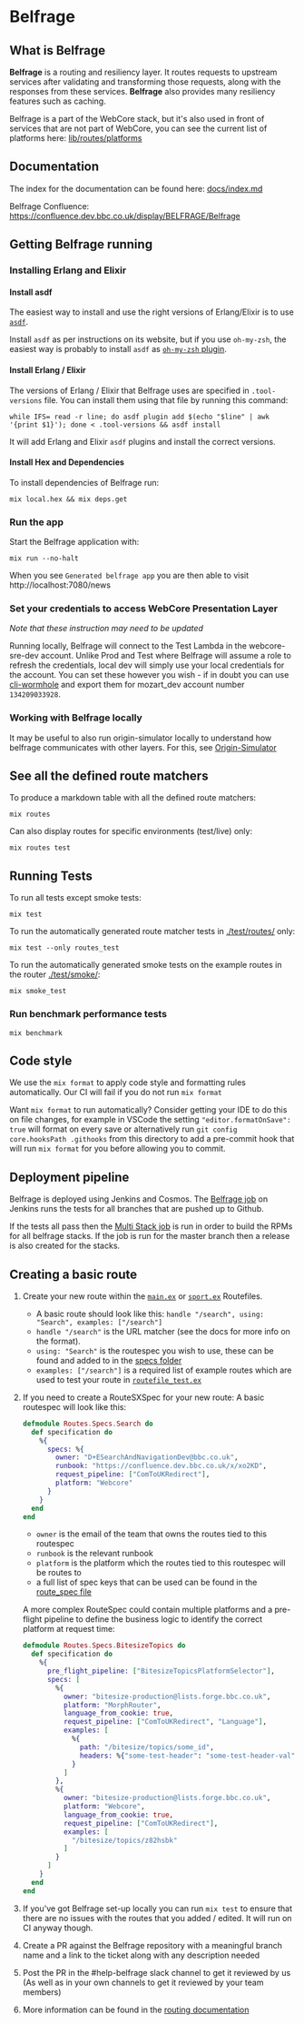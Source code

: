 # Belfrage
## What is Belfrage

__Belfrage__ is a routing and resiliency layer. It routes requests to upstream services after validating and transforming those requests, along with the responses from these services.  __Belfrage__ also provides many resiliency features such as caching.

Belfrage is a part of the WebCore stack, but it's also used in front of services that are not part of WebCore, you can see the current list of platforms here: [lib/routes/platforms](lib/routes/platforms)

## Documentation
The index for the documentation can be found here: [docs/index.md](docs/index.md)

Belfrage Confluence: https://confluence.dev.bbc.co.uk/display/BELFRAGE/Belfrage

## Getting Belfrage running

### Installing Erlang and Elixir

#### Install asdf

The easiest way to install and use the right versions of Erlang/Elixir is to
use [`asdf`](https://asdf-vm.com/).

Install `asdf` as per instructions on its website, but if you use `oh-my-zsh`,
the easiest way is probably to install `asdf` as [`oh-my-zsh`
plugin](https://github.com/ohmyzsh/ohmyzsh/tree/master/plugins/asdf).

#### Install Erlang / Elixir

The versions of Erlang / Elixir that Belfrage uses are specified in
`.tool-versions` file. You can install them using that file by running this
command:

```
while IFS= read -r line; do asdf plugin add $(echo "$line" | awk '{print $1}'); done < .tool-versions && asdf install
```

It will add Erlang and Elixir `asdf` plugins and install the correct versions.

#### Install Hex and Dependencies

To install dependencies of Belfrage run:

```
mix local.hex && mix deps.get
```

### Run the app

Start the Belfrage application with:

```
mix run --no-halt
```

When you see `Generated belfrage app` you are then able to visit http://localhost:7080/news

### Set your credentials to access WebCore Presentation Layer

*Note that these instruction may need to be updated*

Running locally, Belfrage will connect to the Test Lambda in the
webcore-sre-dev account. Unlike Prod and Test where Belfrage will assume a role
to refresh the credentials, local dev will simply use your local credentials
for the account. You can set these however you wish - if in doubt you can use
[cli-wormhole](https://github.com/bbc/cli-wormhole) and export them for
mozart_dev account number `134209033928`.

### Working with Belfrage locally
It may be useful to also run origin-simulator locally to understand how belfrage communicates with other layers. For this, see [Origin-Simulator](https://github.com/bbc/origin_simulator)

## See all the defined route matchers

To produce a markdown table with all the defined route matchers:

```
mix routes
```

Can also display routes for specific environments (test/live) only:

```
mix routes test
```

## Running Tests

To run all tests except smoke tests:

```
mix test
```

To run the automatically generated route matcher tests in [./test/routes/](./test/routes/) only:

```
mix test --only routes_test
```

To run the automatically generated smoke tests on the example routes in the router [./test/smoke/](./test/smoke/):

```
mix smoke_test
```

### Run benchmark performance tests

```
mix benchmark
```

## Code style
We use the `mix format` to apply code style and formatting rules automatically. Our CI will fail if you do not run `mix format`

Want `mix format` to run automatically? Consider getting your IDE to do this on file changes, for example in VSCode the setting `"editor.formatOnSave": true` will format on every save or alternatively run `git config core.hooksPath .githooks` from this directory to add a pre-commit hook that will run `mix format` for you before allowing you to commit.

## Deployment pipeline
Belfrage is deployed using Jenkins and Cosmos. The [Belfrage job](https://ci.news.tools.bbc.co.uk/job/bbc/job/belfrage/) on Jenkins runs the tests for all branches that are pushed up to Github.

If the tests all pass then the [Multi Stack job](https://ci.news.tools.bbc.co.uk/job/belfrage-multi-stack/) is run in order to build the RPMs for all belfrage stacks. If the job is run for the master branch then a release is also created for the stacks.

## Creating a basic route
1. Create your new route within the [`main.ex`](lib/routes/routefiles/main.ex) or [`sport.ex`](lib/routes/routefiles/sport.ex) Routefiles.
    - A basic route should look like this: `handle "/search", using: "Search", examples: ["/search"]`
    - `handle "/search"` is the URL matcher (see the docs for more info on the format).
    - `using: "Search"` is the routespec you wish to use, these can be found and added to in the [specs folder](lib/routes/specs)
    - `examples: ["/search"]` is a required list of example routes which are used to test your route in [`routefile_test.ex`](test/routes/routefile_test.ex)

2. If you need to create a RouteSXSpec for your new route:
    A basic routespec will look like this:
    ```elixir
    defmodule Routes.Specs.Search do
      def specification do
        %{
          specs: %{
            owner: "D+ESearchAndNavigationDev@bbc.co.uk",
            runbook: "https://confluence.dev.bbc.co.uk/x/xo2KD",
            request_pipeline: ["ComToUKRedirect"],
            platform: "Webcore"
          }
        }
      end
    end
    ```
    - `owner` is the email of the team that owns the routes tied to this routespec
    - `runbook` is the relevant runbook
    - `platform` is the platform which the routes tied to this routespec will be routes to
    - a full list of spec keys that can be used can be found in the [route_spec file](lib/belfrage/route_spec.ex)


    A more complex RouteSpec could contain multiple platforms and a pre-flight pipeline to define the business logic to identify the correct platform at request time:
    ```elixir
    defmodule Routes.Specs.BitesizeTopics do
      def specification do
        %{
          pre_flight_pipeline: ["BitesizeTopicsPlatformSelector"],
          specs: [
            %{
              owner: "bitesize-production@lists.forge.bbc.co.uk",
              platform: "MorphRouter",
              language_from_cookie: true,
              request_pipeline: ["ComToUKRedirect", "Language"],
              examples: [
                %{
                  path: "/bitesize/topics/some_id",
                  headers: %{"some-test-header": "some-test-header-val"}
                }
              ]
            },
            %{
              owner: "bitesize-production@lists.forge.bbc.co.uk",
              platform: "Webcore",
              language_from_cookie: true,
              request_pipeline: ["ComToUKRedirect"],
              examples: [
                "/bitesize/topics/z82hsbk"
              ]
            }
          ]
        }
      end
    end
    ```
3. If you've got Belfrage set-up locally you can run `mix test` to ensure that there are no issues with the routes that you added / edited. It will run on CI anyway though.

5. Create a PR against the Belfrage repository with a meaningful branch name and a link to the ticket along with any description needed

6. Post the PR in the #help-belfrage slack channel to get it reviewed by us (As well as in your own channels to get it reviewed by your team members)

7. More information can be found in the [routing documentation](docs/topics/routing/routing.md)
